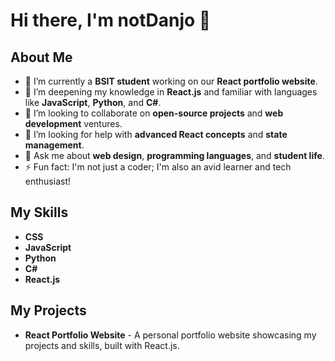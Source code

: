 # Hi there, I'm notDanjo 👋

## About Me
- 🔭 I’m currently a **BSIT student** working on our **React portfolio website**.
- 🌱 I’m deepening my knowledge in **React.js** and familiar with languages like **JavaScript**, **Python**, and **C#**.
- 👯 I’m looking to collaborate on **open-source projects** and **web development** ventures.
- 🤔 I’m looking for help with **advanced React concepts** and **state management**.
- 💬 Ask me about **web design**, **programming languages**, and **student life**.
- ⚡ Fun fact: I'm not just a coder; I'm also an avid learner and tech enthusiast!

## My Skills
- **CSS**
- **JavaScript**
- **Python**
- **C#**
- **React.js**

## My Projects
- **React Portfolio Website** - A personal portfolio website showcasing my projects and skills, built with React.js.
